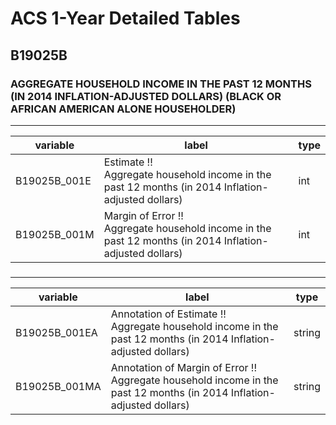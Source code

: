 # ACS 1-Year Detailed Tables

## B19025B

### AGGREGATE HOUSEHOLD INCOME IN THE PAST 12 MONTHS (IN 2014 INFLATION-ADJUSTED DOLLARS) (BLACK OR AFRICAN AMERICAN ALONE HOUSEHOLDER)

___

| variable | label | type |
| ----- | ----- | ----- |
| B19025B_001E | Estimate !!<br>Aggregate household income in the past 12 months (in 2014 Inflation-adjusted dollars) | int |
| B19025B_001M | Margin of Error !!<br>Aggregate household income in the past 12 months (in 2014 Inflation-adjusted dollars) | int |
### 

___

| variable | label | type |
| ----- | ----- | ----- |
| B19025B_001EA | Annotation of Estimate !!<br>Aggregate household income in the past 12 months (in 2014 Inflation-adjusted dollars) | string |
| B19025B_001MA | Annotation of Margin of Error !!<br>Aggregate household income in the past 12 months (in 2014 Inflation-adjusted dollars) | string |

